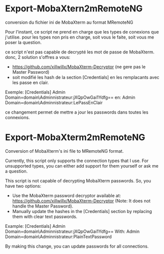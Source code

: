# Export-MobaXtern2mRemoteNG
conversion du fichier ini de MobaXterm au format MRemoteNG

Pour l'instant, ce script ne prend en charge que les types de conexions que j'utilise.
pour les types non pris en charge, soit vous le faite, soit vous me poser la question.

ce script n'est pas capable de decrypté les mot de passe de MobaXterm.
donc, 2 solution s'offres a vous:
- https://github.com/xillwillx/MobaXterm-Decryptor (ne gere pas le Master Password)
- soit modifié les hash de la section [Credentials] en les remplacants avec les passe en clair.

Exemple:
[Credentials]
Admin Domain=domain\Adminnistrateur:jXQpOwGai1Ydfg==
en:
Admin Domain=domain\Adminnistrateur:LePassEnClair

ce changement permet de mettre a jour les passwords dans toutes les connexions.


# Export-MobaXterm2mRemoteNG
Conversion of MobaXterm's ini file to MRemoteNG format.

Currently, this script only supports the connection types that I use.
For unsupported types, you can either add support for them yourself or ask me a question.

This script is not capable of decrypting MobaXterm passwords.
So, you have two options:
 - Use the MobaXterm password decryptor available at: https://github.com/xillwillx/MobaXterm-Decryptor (Note: It does not handle the Master Password).
 - Manually update the hashes in the [Credentials] section by replacing them with clear text passwords.
   
Example:
[Credentials]
Admin Domain=domain\Adminnistrateur:jXQpOwGai1Ydfg==
With:
Admin Domain=domain\Adminnistrateur:PlainTextPassword

By making this change, you can update passwords for all connections.
